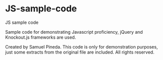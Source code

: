 # JS-sample-code
JS sample code

Sample code for demonstrating Javascript proficiency,
jQuery and Knockout.js frameworks are used.

Created by Samuel Pineda.
This code is only for demonstration purposes, just some extracts
from the original file are included.
All rights reserved.
